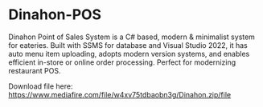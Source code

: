 # Dinahon-POS
Dinahon Point of Sales System is a C# based, modern &amp; minimalist system for eateries. Built with SSMS for database and Visual Studio 2022, it has auto menu item uploading, adopts modern version systems, and enables efficient in-store or online order processing. Perfect for modernizing restaurant POS.


Download file here: https://www.mediafire.com/file/w4xv75tdbaobn3g/Dinahon.zip/file 
